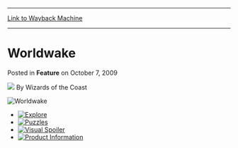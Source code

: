 
---
[Link to Wayback Machine](https://web.archive.org/web/20211027153730/https://magic.wizards.com/en/articles/archive/feature/worldwake-2009-10-07)

[_metadata_:wayback_url]:- "https://magic.wizards.com/en/articles/archive/feature/worldwake-2009-10-07"
[_metadata_:wayback_raw_url]:- "https://web.archive.org/web/20211027153730id_/https://magic.wizards.com/en/articles/archive/feature/worldwake-2009-10-07"
[_metadata_:wayback_capture_timestamp]:- "2021-10-27 15:37:30+00:00"
[_metadata_:generator]:- "Drupal 7 (http://drupal.org)"
---


Worldwake
=========



 Posted in **Feature**
 on October 7, 2009 






![](https://media.magic.wizards.com/styles/auth_small/public/images/person/wizards_author.jpg)
By Wizards of the Coast












![Worldwake](https://media.magic.wizards.com/image_legacy_migration/mtg/images/tcg/products/worldwake/splash_play_8mqnnau3b5_EN.png)




* [![Explore](https://media.magic.wizards.com/image_legacy_migration/mtg/images/tcg/products/worldwake/exp_t35t40itgp_EN.jpg)](http://archive.wizards.com/Magic/TCG/Article.aspx?x=mtg/tcg/worldwake/explore)
* [![Puzzles](https://media.magic.wizards.com/image_legacy_migration/mtg/images/tcg/products/worldwake/puz_ce9cj9wa91_EN.jpg)](http://archive.wizards.com/Magic/TCG/Article.aspx?x=mtg/tcg/worldwake/puzzles)
* [![Visual Spoiler](https://media.magic.wizards.com/image_legacy_migration/mtg/images/tcg/products/worldwake/spo_zwyg4l4k0t_EN.jpg)](http://archive.wizards.com/Magic/TCG/Article.aspx?x=mtg/tcg/worldwake/spoiler)
* [![Product Information](https://media.magic.wizards.com/image_legacy_migration/mtg/images/tcg/products/worldwake/inf_klopy6dcg3_EN.jpg)](http://archive.wizards.com/magic/tcg/ProductArticle.aspx?x=mtg/tcg/worldwake/productinfo)







